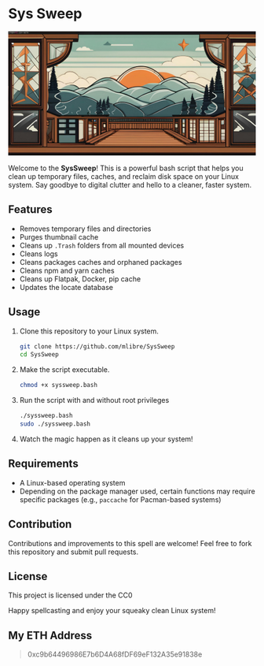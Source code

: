 # Sys Sweep

![image](./nice.jpg)

Welcome to the **SysSweep**! This is a powerful bash script that helps you clean up temporary files, caches, and reclaim disk space on your Linux system. Say goodbye to digital clutter and hello to a cleaner, faster system.

## Features

- Removes temporary files and directories
- Purges thumbnail cache
- Cleans up `.Trash` folders from all mounted devices
- Cleans logs
- Cleans packages caches and orphaned packages
- Cleans npm and yarn caches
- Cleans up Flatpak, Docker, pip cache
- Updates the locate database

## Usage

1. Clone this repository to your Linux system.

   ```bash
   git clone https://github.com/mlibre/SysSweep
   cd SysSweep
   ```

2. Make the script executable.

   ```bash
   chmod +x syssweep.bash
   ```

3. Run the script with and without root privileges

   ```bash
   ./syssweep.bash
   sudo ./syssweep.bash
   ```

4. Watch the magic happen as it cleans up your system!

## Requirements

- A Linux-based operating system
- Depending on the package manager used, certain functions may require specific packages (e.g., `paccache` for Pacman-based systems)

## Contribution

Contributions and improvements to this spell are welcome! Feel free to fork this repository and submit pull requests.

## License

This project is licensed under the CC0

Happy spellcasting and enjoy your squeaky clean Linux system!

## My ETH Address

> 0xc9b64496986E7b6D4A68fDF69eF132A35e91838e